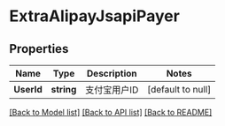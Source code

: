 # ExtraAlipayJsapiPayer

## Properties
Name | Type | Description | Notes
------------ | ------------- | ------------- | -------------
**UserId** | **string** | 支付宝用户ID | [default to null]

[[Back to Model list]](../README.md#documentation-for-models) [[Back to API list]](../README.md#documentation-for-api-endpoints) [[Back to README]](../README.md)


